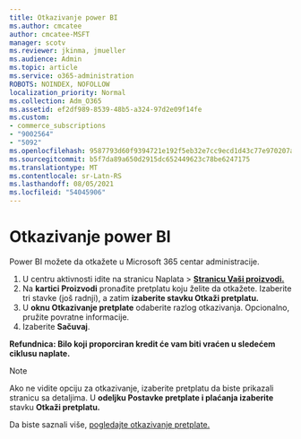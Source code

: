 ```yaml
---
title: Otkazivanje power BI
ms.author: cmcatee
author: cmcatee-MSFT
manager: scotv
ms.reviewer: jkinma, jmueller
ms.audience: Admin
ms.topic: article
ms.service: o365-administration
ROBOTS: NOINDEX, NOFOLLOW
localization_priority: Normal
ms.collection: Adm_O365
ms.assetid: ef2df989-8539-48b5-a324-97d2e09f14fe
ms.custom:
- commerce_subscriptions
- "9002564"
- "5092"
ms.openlocfilehash: 9587793d60f9394721e192f5eb32e7cc9ecd1d43c77e970207a817cb30b5d799
ms.sourcegitcommit: b5f7da89a650d2915dc652449623c78be6247175
ms.translationtype: MT
ms.contentlocale: sr-Latn-RS
ms.lasthandoff: 08/05/2021
ms.locfileid: "54045906"
---
```

# <a name="cancel-power-bi"></a>Otkazivanje power BI

Power BI možete da otkažete u Microsoft 365 centar administracije.

1. U centru aktivnosti idite na stranicu Naplata > **[Stranicu Vaši proizvodi.](https://go.microsoft.com/fwlink/p/?linkid=842054)**
2. Na **kartici Proizvodi** pronađite pretplatu koju želite da otkažete. Izaberite tri stavke (još radnji), a zatim **izaberite stavku Otkaži pretplatu.**
3. U **oknu Otkazivanje pretplate** odaberite razlog otkazivanja. Opcionalno, pružite povratne informacije.
4. Izaberite **Sačuvaj**.

**Refundnica: Bilo koji proporciran kredit će vam biti vraćen u sledećem ciklusu naplate.**

> [!NOTE]
> Ako ne vidite opciju za otkazivanje, izaberite pretplatu da biste prikazali stranicu sa detaljima. U **odeljku Postavke pretplate i plaćanja izaberite** stavku **Otkaži pretplatu.**

Da biste saznali više, [pogledajte otkazivanje pretplate.](/microsoft-365/commerce/subscriptions/cancel-your-subscription)